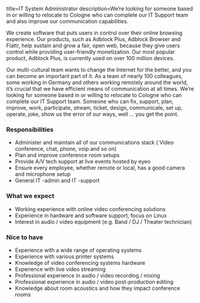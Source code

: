 title=IT System Administrator
description=We’re looking for someone based in or willing to relocate to Cologne who can complete our IT Support team and also improve our communication capabilities.

<? include jobs/header ?>

We create software that puts users in control over their online browsing experience. Our products, such as Adblock Plus, Adblock Browser and Flattr, help sustain and grow a fair, open web, because they give users control while providing user-friendly monetization. Our most popular product, Adblock Plus, is currently used on over 100 million devices.

Our multi-cultural team wants to change the Internet for the better, and you can become an important part of it. As a team of nearly 100 colleagues, some working in Germany and others working remotely around the world, it’s crucial that we have efficient means of communication at all times. We’re looking for someone based in or willing to relocate to Cologne who can complete our IT Support team. Someone who can fix, support, plan, improve, work, participate, stream, ticket, design, communicate, set up, operate, joke, show us the error of our ways, well … you get the point.

### Responsibilities

- Administer and maintain all of our communications stack ( Video conference, chat, phone, voip and so on)
- Plan and improve conference room setups
- Provide A/V tech support at live events hosted by eyeo
- Ensure every employee, whether remote or local, has a good camera and microphone setup
- General IT -admin and IT -support

### What we expect

- Working experience with online video conferencing solutions
- Experience in hardware and software support, focus on Linux
- Interest in audio / video equipment (e.g. Band / DJ / Theater technician)

### Nice to have

- Experience with a wide range of operating systems
- Experience with various printer systems
- Knowledge of video conferencing systems hardware
- Experience with live video streaming
- Professional experience in audio / video recording / mixing
- Professional experience in audio / video post-production editing
- Knowledge about room acoustics and how they impact conference rooms

<? include jobs/footer ?>
